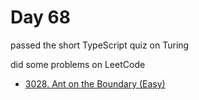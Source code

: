 # Day 68

passed the short TypeScript quiz on Turing

did some problems on LeetCode

- [3028. Ant on the Boundary (Easy)](https://leetcode.com/problems/ant-on-the-boundary/description/)
